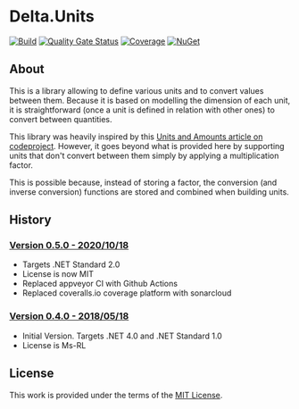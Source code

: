 # Delta.Units

[![Build](https://github.com/odalet/Delta.Units/workflows/Build/badge.svg)](https://github.com/odalet/Delta.Units/actions?query=workflow%3ABuild)
[![Quality Gate Status](https://sonarcloud.io/api/project_badges/measure?project=odalet_Delta.Units&metric=alert_status)](https://sonarcloud.io/dashboard?id=odalet_Delta.Units)
[![Coverage](https://sonarcloud.io/api/project_badges/measure?project=odalet_Delta.Units&metric=coverage)](https://sonarcloud.io/dashboard?id=odalet_Delta.Units)
[![NuGet](https://img.shields.io/nuget/v/Delta.Units.svg)](https://www.nuget.org/packages/Delta.Units/)

## About

This is a library allowing to define various units and to convert values between them.
Because it is based on modelling the dimension of each unit, it is straightforward (once a unit is defined in relation with other ones) to convert between quantities. 

This library was heavily inspired by this [Units and Amounts article on codeproject](http://www.codeproject.com/Articles/611731/Working-with-Units-and-Amounts). However, it goes beyond what is provided here by supporting units that don't convert between them simply by applying a multiplication factor.

This is possible because, instead of storing a factor, the conversion (and inverse conversion) functions are stored and combined when building units.
 
## History

### [Version 0.5.0 - 2020/10/18](https://github.com/odalet/Delta.Units/releases/tag/v0.5.0)

* Targets .NET Standard 2.0
* License is now MIT
* Replaced appveyor CI with Github Actions
* Replaced coveralls.io coverage platform with sonarcloud

### [Version 0.4.0 - 2018/05/18](https://github.com/odalet/Delta.Units/releases/tag/v0.4.0)

* Initial Version. Targets .NET 4.0 and .NET Standard 1.0
* License is Ms-RL

## License

This work is provided under the terms of the [MIT License](LICENSE).
